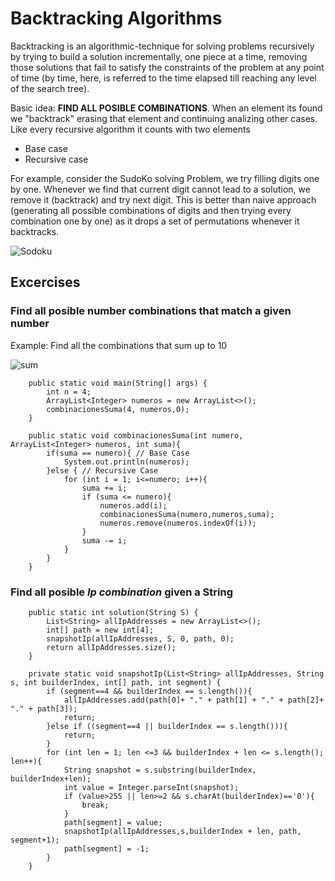 # Backtracking Algorithms

Backtracking is an algorithmic-technique for solving problems recursively by trying to build a solution incrementally, one piece at a time, removing those solutions that fail to satisfy the constraints of the problem at any point of time (by time, here, is referred to the time elapsed till reaching any level of the search tree).

Basic idea: **FIND ALL POSIBLE COMBINATIONS**. When an element its found we "backtrack" erasing that element and continuing analizing other cases.
Like every recursive algorithm it counts with two elements
 - Base case
 - Recursive case

For example, consider the SudoKo solving Problem, we try filling digits one by one. Whenever we find that current digit cannot lead to a solution, we remove it (backtrack) and try next digit. This is better than naive approach (generating all possible combinations of digits and then trying every combination one by one) as it drops a set of permutations whenever it backtracks.

![Sodoku](https://media.geeksforgeeks.org/wp-content/uploads/sudoku.jpg)

## Excercises 

### Find all posible number combinations that match a given number 

Example: Find all the combinations that sum up to 10

![sum](https://upload.wikimedia.org/wikipedia/commons/b/bb/Branch%26bound_low.jpg)

```
    public static void main(String[] args) {
        int n = 4;
        ArrayList<Integer> numeros = new ArrayList<>();
        combinacionesSuma(4, numeros,0);
    }

    public static void combinacionesSuma(int numero, ArrayList<Integer> numeros, int suma){
        if(suma == numero){ // Base Case
            System.out.println(numeros);
        }else { // Recursive Case
            for (int i = 1; i<=numero; i++){
                suma += i;
                if (suma <= numero){
                    numeros.add(i);
                    combinacionesSuma(numero,numeros,suma);
                    numeros.remove(numeros.indexOf(i));
                }
                suma -= i;
            }
        }
    }

```

### Find all posible *Ip combination* given a String

```
    public static int solution(String S) {
        List<String> allIpAddresses = new ArrayList<>();
        int[] path = new int[4];
        snapshotIp(allIpAddresses, S, 0, path, 0);
        return allIpAddresses.size();
    }

    private static void snapshotIp(List<String> allIpAddresses, String s, int builderIndex, int[] path, int segment) {
        if (segment==4 && builderIndex == s.length()){
            allIpAddresses.add(path[0]+ "." + path[1] + "." + path[2]+ "." + path[3]);
            return;
        }else if ((segment==4 || builderIndex == s.length())){
            return;
        }
        for (int len = 1; len <=3 && builderIndex + len <= s.length(); len++){
            String snapshot = s.substring(builderIndex, builderIndex+len);
            int value = Integer.parseInt(snapshot);
            if (value>255 || len>=2 && s.charAt(builderIndex)=='0'){
                break;
            }
            path[segment] = value;
            snapshotIp(allIpAddresses,s,builderIndex + len, path, segment+1);
            path[segment] = -1;
        }
    }
```
